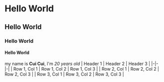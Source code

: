 # Hello World
## Hello World
### Hello World
#### Hello World

my name is **Cui Cui**, I'm *20 years old*
| Header 1 | Header 2 | Header 3 |
|-|-|-|
| Row 1, Col 1 | Row 1, Col 2 | Row 1, Col 3 |
| Row 2, Col 1 | Row 2, Col 2 | Row 2, Col 3 |
| Row 3, Col 1 | Row 3, Col 2 | Row 3, Col 3 |
